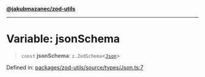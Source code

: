 [**@jakubmazanec/zod-utils**](../README.md)

---

# Variable: jsonSchema

> `const` **jsonSchema**: `z.ZodSchema`\<[`Json`](../type-aliases/Json.md)\>

Defined in:
[packages/zod-utils/source/types/Json.ts:7](https://github.com/jakubmazanec/tools/blob/dcfb3b06be051bf99e23e7e35174b07af0f0fddd/packages/zod-utils/source/types/Json.ts#L7)
